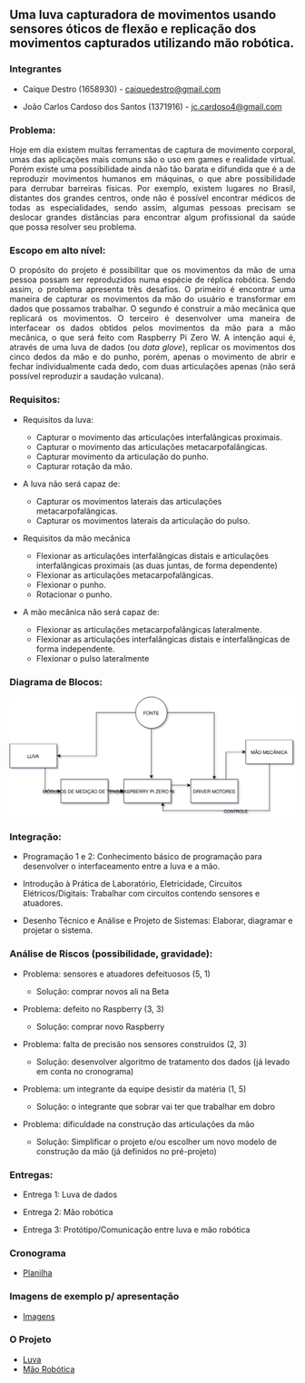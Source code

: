 <!-- # [Mirror Hand](index.md) -->

## Uma luva capturadora de movimentos usando sensores óticos de flexão e replicação dos movimentos capturados utilizando mão robótica.

### Integrantes

 - Caíque Destro (1658930) - caiquedestro@gmail.com

 - João Carlos Cardoso dos Santos (1371916) - jc.cardoso4@gmail.com

### Problema:

  <p align="justify">Hoje em dia existem muitas ferramentas de captura de movimento corporal, umas das aplicações mais comuns são o uso em games e realidade virtual. Porém existe uma possibilidade ainda não tão barata e difundida que é a de reproduzir movimentos humanos em máquinas, o que abre possibilidade para derrubar barreiras físicas. Por exemplo, existem lugares no Brasil, distantes dos grandes centros, onde não é possível encontrar médicos de todas as especialidades, sendo assim, algumas pessoas precisam se deslocar grandes distâncias para encontrar algum profissional da saúde que possa resolver seu problema.</p>

### Escopo em alto nível:

  <p align="justify">O propósito do projeto é possibilitar que os movimentos da mão de uma pessoa possam ser reproduzidos numa espécie de réplica robótica. Sendo assim, o problema apresenta três desafios. O primeiro é encontrar uma maneira de capturar os movimentos da mão do usuário e transformar em dados que possamos trabalhar. O segundo é construir a mão mecânica que replicará os movimentos. O terceiro é desenvolver uma maneira de interfacear os dados obtidos pelos movimentos da mão para a mão mecânica, o que será feito com Raspberry Pi Zero W.
  A intenção aqui é, através de uma luva de dados (ou <i>data glove</i>), replicar os movimentos dos cinco dedos da mão e do punho, porém, apenas o movimento de abrir e fechar individualmente cada dedo, com duas articulações apenas (não será possível reproduzir a saudação vulcana).</p>

### Requisitos:

 - Requisitos da luva:
   * Capturar o movimento das articulações interfalângicas proximais.
   * Capturar o movimento das articulações metacarpofalângicas.
   * Capturar movimento da articulação do punho.
   * Capturar rotação da mão.

 - A luva não será capaz de:
   * Capturar os movimentos laterais das articulações metacarpofalângicas.
   * Capturar os movimentos laterais da articulação do pulso.

 - Requisitos da mão mecânica
   * Flexionar as articulações interfalângicas distais e articulações interfalângicas proximais (as duas juntas, de forma dependente)
   * Flexionar as articulações metacarpofalângicas.
   * Flexionar o punho.
   * Rotacionar o punho.

 - A mão mecânica não será capaz de:
   * Flexionar as articulações metacarpofalângicas lateralmente.
   * Flexionar as articulações interfalângicas distais e interfalângicas de forma independente.
   * Flexionar o pulso lateralmente
   
### Diagrama de Blocos:

![diagramaBlocos](DiagramaMirrorHand.svg)

### Integração:

- Programação 1 e 2:
  Conhecimento básico de programação para desenvolver o interfaceamento entre a luva e a mão.

- Introdução à Prática de Laboratório, Eletricidade, Circuitos Elétricos/Digitais:
  Trabalhar com circuitos contendo sensores e atuadores.

- Desenho Técnico e Análise e Projeto de Sistemas:
  Elaborar, diagramar e projetar o sistema.

### Análise de Riscos (possibilidade, gravidade):

- Problema: sensores e atuadores defeituosos (5, 1)
  * Solução: comprar novos ali na Beta

- Problema: defeito no Raspberry (3, 3)
  * Solução: comprar novo Raspberry

- Problema: falta de precisão nos sensores construídos (2, 3)
  * Solução: desenvolver algoritmo de tratamento dos dados (já levado em conta no cronograma)

- Problema: um integrante da equipe desistir da matéria (1, 5)
  * Solução: o integrante que sobrar vai ter que trabalhar em dobro

- Problema: dificuldade na construção das articulações da mão
  * Solução: Simplificar o projeto e/ou escolher um novo modelo de construção da mão (já definidos no pré-projeto)
  
 ### Entregas:

- Entrega 1: Luva de dados

- Entrega 2: Mão robótica

- Entrega 3: Protótipo/Comunicação entre luva e mão robótica

### Cronograma

 - [Planilha](https://docs.google.com/spreadsheets/d/1rPYKbOurIVPeYO_swWk3HFBk6oQO6jvVg92YagprTJc/edit?usp=sharing)

### Imagens de exemplo p/ apresentação

 - [Imagens](https://docs.google.com/document/d/1lZfCHz8_iqgg3oapjwGZmA1cvhD7PHrdcaoKG9PNB3E/edit?usp=sharing)

### O Projeto

 - [Luva](luva.md)
 - [Mão Robótica](maomecanica.md)
